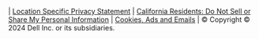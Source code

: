 ---
---
<a href="https://github.com/cloudify-cosmo/" target="_blank" class="social-github"><i class="fa fa-github"></i></a> | <a href="https://www.dell.com/learn/lc/en/lccorp1/policies-privacy-country-specific-privacy-policy"> Location Specific Privacy Statement</a> | <a href="https://www.dell.com/en-us/lp/do-not-sell-my-info#:~:text=California%20residents%20have%20the%20right,Privacy%20Rights%20Act%20(CPRA)."> California Residents: Do Not Sell or Share My Personal Information</a> | <a href="https://www.dell.com/learn/il/en/ilcorp1/policies-cookies-ads-emails"> Cookies, Ads and Emails</a> | © Copyright © 2024 Dell Inc. or its subsidiaries.

